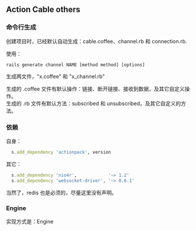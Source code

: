 ## Action Cable others

### 命令行生成

创建项目时，已经默认自动生成：cable.coffee、channel.rb 和 connection.rb.

使用：

```
rails generate channel NAME [method method] [options]
```

生成两文件，"x.coffee" 和 "x_channel.rb"

生成的 .coffee 文件有默认操作：链接、断开链接、接收到数据，及其它自定义操作。
<br>
生成的 .rb 文件有默认方法：subscribed 和 unsubscribed，及其它自定义的方法。

### 依赖

自身：

```ruby
  s.add_dependency 'actionpack', version
```

其它：

```ruby
  s.add_dependency 'nio4r',            '~> 1.2'
  s.add_dependency 'websocket-driver', '~> 0.6.1'
```

当然了，redis 也是必须的，尽量这里没有声明。

### Engine

实现方式是：Engine
